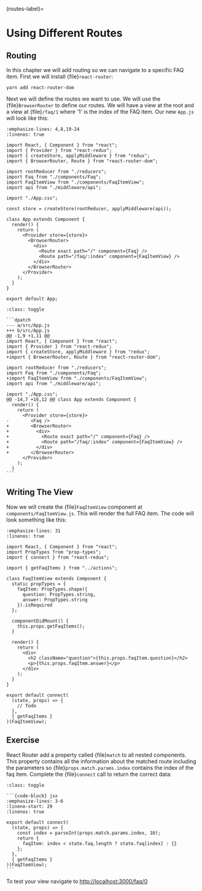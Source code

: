 (routes-label)=

# Using Different Routes

## Routing

In this chapter we will add routing so we can navigate to a specific FAQ item.
First we will install {file}`react-router`:

```shell
yarn add react-router-dom
```

Next we will define the routes we want to use.
We will use the {file}`BrowserRouter` to define our routes.
We will have a view at the root and a view at {file}`/faq/1` where '1' is the index of the FAQ item.
Our new `App.js` will look like this:

```{code-block} jsx
:emphasize-lines: 4,8,19-24
:linenos: true

import React, { Component } from "react";
import { Provider } from "react-redux";
import { createStore, applyMiddleware } from "redux";
import { BrowserRouter, Route } from "react-router-dom";

import rootReducer from "./reducers";
import Faq from "./components/Faq";
import FaqItemView from "./components/FaqItemView";
import api from "./middleware/api";

import "./App.css";

const store = createStore(rootReducer, applyMiddleware(api));

class App extends Component {
  render() {
    return (
      <Provider store={store}>
        <BrowserRouter>
          <div>
            <Route exact path="/" component={Faq} />
            <Route path="/faq/:index" component={FaqItemView} />
          </div>
        </BrowserRouter>
      </Provider>
    );
  }
}

export default App;
```

````{admonition} Differences
:class: toggle

```dpatch
--- a/src/App.js
+++ b/src/App.js
@@ -1,9 +1,11 @@
import React, { Component } from "react";
import { Provider } from "react-redux";
import { createStore, applyMiddleware } from "redux";
+import { BrowserRouter, Route } from "react-router-dom";

import rootReducer from "./reducers";
import Faq from "./components/Faq";
+import FaqItemView from "./components/FaqItemView";
import api from "./middleware/api";

import "./App.css";
@@ -14,7 +16,12 @@ class App extends Component {
  render() {
    return (
      <Provider store={store}>
-        <Faq />
+        <BrowserRouter>
+          <div>
+            <Route exact path="/" component={Faq} />
+            <Route path="/faq/:index" component={FaqItemView} />
+          </div>
+        </BrowserRouter>
      </Provider>
    );
  }
```
````

## Writing The View

Now we will create the {file}`FaqItemView` component at `components/FaqItemView.js`.
This will render the full FAQ item.
The code will look something like this:

```{code-block} jsx
:emphasize-lines: 31
:linenos: true

import React, { Component } from "react";
import PropTypes from "prop-types";
import { connect } from "react-redux";

import { getFaqItems } from "../actions";

class FaqItemView extends Component {
  static propTypes = {
    faqItem: PropTypes.shape({
      question: PropTypes.string,
      answer: PropTypes.string
    }).isRequired
  };

  componentDidMount() {
    this.props.getFaqItems();
  }

  render() {
    return (
      <div>
        <h2 className="question">{this.props.faqItem.question}</h2>
        <p>{this.props.faqItem.answer}</p>
      </div>
    );
  }
}

export default connect(
  (state, props) => {
    // Todo
  },
  { getFaqItems }
)(FaqItemView);
```

## Exercise

React Router add a property called {file}`match` to all nested components.
This property contains all the information about the matched route including the parameters
so {file}`props.match.params.index` contains the index of the faq item.
Complete the {file}`connect` call to return the correct data:

````{admonition} Solution
:class: toggle

```{code-block} jsx
:emphasize-lines: 3-6
:lineno-start: 29
:linenos: true

export default connect(
  (state, props) => {
    const index = parseInt(props.match.params.index, 10);
    return {
      faqItem: index < state.faq.length ? state.faq[index] : {}
    };
  },
  { getFaqItems }
)(FaqItemView);
```
````

To test your view navigate to <http://localhost:3000/faq/0>
